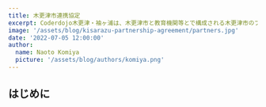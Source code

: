 ```yaml
---
title: 木更津市連携協定
excerpt: Coderdojo木更津・袖ヶ浦は、木更津市と教育機関等とで構成される木更津市のプログラミング学習に関する包括連携協定に参加しています。
image: '/assets/blog/kisarazu-partnership-agreement/partners.jpg'
date: '2022-07-05 12:00:00'
author:
  name: Naoto Komiya
  picture: '/assets/blog/authors/komiya.png'
---
```


## はじめに
